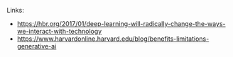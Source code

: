 Links:

- https://hbr.org/2017/01/deep-learning-will-radically-change-the-ways-we-interact-with-technology
- https://www.harvardonline.harvard.edu/blog/benefits-limitations-generative-ai
